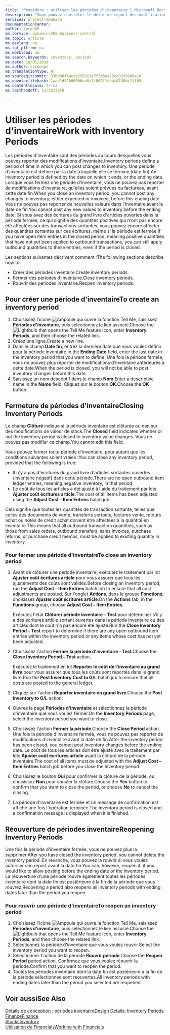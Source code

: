 ```yaml
---
title: "Procédure : utiliser les périodes d'inventaire | Microsoft Docs"
description: "Vous pouvez contrôler le délai de report des modifications de l'inventaire en définissant des périodes d'inventaire."
services: project-madeira
documentationcenter: 
author: SorenGP
ms.service: dynamics365-business-central
ms.topic: article
ms.devlang: na
ms.tgt_pltfrm: na
ms.workload: na
ms.search.keywords: inventory, periods
ms.date: 10/01/2018
ms.author: sgroespe
ms.translationtype: HT
ms.sourcegitcommit: 33b900f1ac9e295921e7f3d6ea72cc93939d8a1b
ms.openlocfilehash: 1aae1d32b86000ea8a5f867f1ee4c07d8bc1ff09
ms.contentlocale: fr-ca
ms.lasthandoff: 11/26/2018

---
```

# <a name="work-with-inventory-periods"></a><span data-ttu-id="65393-103">Utiliser les périodes d'inventaire</span><span class="sxs-lookup"><span data-stu-id="65393-103">Work with Inventory Periods</span></span>
<span data-ttu-id="65393-104">Les périodes d'inventaire sont des périodes au cours desquelles vous pouvez reporter des modifications d'inventaire.</span><span class="sxs-lookup"><span data-stu-id="65393-104">Inventory periods define a period of time in which you can post changes to inventory.</span></span> <span data-ttu-id="65393-105">Une période d'inventaire est définie par la date à laquelle elle se termine (date fin).</span><span class="sxs-lookup"><span data-stu-id="65393-105">An inventory period is defined by the date on which it ends, or the ending date.</span></span> <span data-ttu-id="65393-106">Lorsque vous fermez une période d'inventaire, vous ne pouvez pas reporter de modifications d'inventaire, qu'elles soient prévues ou facturées, avant cette date fin.</span><span class="sxs-lookup"><span data-stu-id="65393-106">When you close an inventory period, you cannot post any changes to inventory, either expected or invoiced, before this ending date.</span></span> <span data-ttu-id="65393-107">Vous ne pouvez pas reporter de nouvelles valeurs dans l'inventaire avant la date de fin.</span><span class="sxs-lookup"><span data-stu-id="65393-107">You cannot post any new values to inventory before the ending date.</span></span> <span data-ttu-id="65393-108">Si vous avez des écritures du grand livre d'articles ouvertes dans la période fermée, ce qui signifie des quantités positives qui n'ont pas encore été affectées sur des transactions sortantes, vous pouvez encore affecter des quantités sortantes sur ces écritures, même si la période est fermée.</span><span class="sxs-lookup"><span data-stu-id="65393-108">If you have open item entries in the closed period, meaning positive quantities that have not yet been applied to outbound transactions, you can still apply outbound quantities to these entries, even if the period is closed.</span></span>  

<span data-ttu-id="65393-109">Les sections suivantes décrivent comment :</span><span class="sxs-lookup"><span data-stu-id="65393-109">The following sections describe how to:</span></span>  

* <span data-ttu-id="65393-110">Créer des périodes inventaire.</span><span class="sxs-lookup"><span data-stu-id="65393-110">Create inventory periods.</span></span>  
* <span data-ttu-id="65393-111">Fermer des périodes d'inventaire.</span><span class="sxs-lookup"><span data-stu-id="65393-111">Close inventory periods.</span></span>  
* <span data-ttu-id="65393-112">Rouvrir des périodes inventaire.</span><span class="sxs-lookup"><span data-stu-id="65393-112">Reopen inventory periods.</span></span>  

## <a name="to-create-an-inventory-period"></a><span data-ttu-id="65393-113">Pour créer une période d'inventaire</span><span class="sxs-lookup"><span data-stu-id="65393-113">To create an inventory period</span></span>  
1. <span data-ttu-id="65393-114">Choisissez l'icône ![Ampoule qui ouvre la fonction Tell Me](media/ui-search/search_small.png "Dites-moi ce que vous voulez faire"), saisissez **Périodes d'inventaire**, puis sélectionnez le lien associé.</span><span class="sxs-lookup"><span data-stu-id="65393-114">Choose the ![Lightbulb that opens the Tell Me feature](media/ui-search/search_small.png "Tell me what you want to do") icon, enter **Inventory Periods**, and then choose the related link.</span></span>  
2. <span data-ttu-id="65393-115">Créez une ligne.</span><span class="sxs-lookup"><span data-stu-id="65393-115">Create a new line.</span></span>  
3. <span data-ttu-id="65393-116">Dans le champ **Date fin**, entrez la dernière date que vous voulez définir pour la période inventaire.</span><span class="sxs-lookup"><span data-stu-id="65393-116">In the **Ending Date** field, enter the last date in the inventory period that you want to define.</span></span> <span data-ttu-id="65393-117">Une fois la période fermée, vous ne pouvez plus reporter de modifications d'inventaire antérieures à cette date.</span><span class="sxs-lookup"><span data-stu-id="65393-117">When the period is closed, you will not be able to post inventory changes before this date.</span></span>  
4. <span data-ttu-id="65393-118">Saisissez un nom descriptif dans le champ **Nom**.</span><span class="sxs-lookup"><span data-stu-id="65393-118">Enter a descriptive name in the **Name** field.</span></span> <span data-ttu-id="65393-119">Cliquez sur le bouton **OK**.</span><span class="sxs-lookup"><span data-stu-id="65393-119">Choose the **OK** button.</span></span>  

## <a name="closing-inventory-periods"></a><span data-ttu-id="65393-120">Fermeture de périodes d'inventaire</span><span class="sxs-lookup"><span data-stu-id="65393-120">Closing Inventory Periods</span></span>  
<span data-ttu-id="65393-121">Le champ **Clôturé** indique si la période inventaire est clôturée ou non sur des modifications de valeur de stock.</span><span class="sxs-lookup"><span data-stu-id="65393-121">The **Closed** field indicates whether or not the inventory period is closed to inventory value changes.</span></span> <span data-ttu-id="65393-122">Vous ne pouvez pas modifier ce champ.</span><span class="sxs-lookup"><span data-stu-id="65393-122">You cannot edit this field.</span></span>  

<span data-ttu-id="65393-123">Vous pouvez fermer toute période d'inventaire, pour autant que les conditions suivantes soient vraies :</span><span class="sxs-lookup"><span data-stu-id="65393-123">You can close any inventory period, provided that the following is true:</span></span>  

* <span data-ttu-id="65393-124">Il n'y a pas d'écritures du grand livre d'articles sortantes ouvertes (inventaire négatif) dans cette période.</span><span class="sxs-lookup"><span data-stu-id="65393-124">There are no open outbound item ledger entries, meaning negative inventory, in that period.</span></span>  
* <span data-ttu-id="65393-125">Le coût de tous les articles a été ajusté à l'aide du traitement par lots **Ajuster coût écritures article**.</span><span class="sxs-lookup"><span data-stu-id="65393-125">The cost of all items has been adjusted using the **Adjust Cost – Item Entries** batch job.</span></span>  

<span data-ttu-id="65393-126">Cela signifie que toutes les quantités de transaction sortante, telles que celles des documents de vente, transferts sortants, factures vente, retours achat ou notes de crédit achat doivent être affectées à la quantité en inventaire.</span><span class="sxs-lookup"><span data-stu-id="65393-126">This means that all outbound transaction quantities, such as those from sales orders, outbound transfers, sales invoices, purchase returns, or purchase credit memos, must be applied to existing quantity in inventory.</span></span>  

### <a name="to-close-an-inventory-period"></a><span data-ttu-id="65393-127">Pour fermer une période d'inventaire</span><span class="sxs-lookup"><span data-stu-id="65393-127">To close an inventory period</span></span>  
1. <span data-ttu-id="65393-128">Avant de clôturer une période inventaire, exécutez le traitement par lot **Ajuster coût écritures article** pour vous assurer que tous les ajustements des coûts sont validés.</span><span class="sxs-lookup"><span data-stu-id="65393-128">Before closing an inventory period, run the **Adjust Cost – Item Entries** batch job to ensure that all cost adjustments are posted.</span></span> <span data-ttu-id="65393-129">Sur l'onglet **Actions**, dans le groupe **Fonctions**, choisissez **Ajuster coût écritures article**.</span><span class="sxs-lookup"><span data-stu-id="65393-129">On the **Actions** tab, in the **Functions** group, choose **Adjust Cost – Item Entries**.</span></span>  

     <span data-ttu-id="65393-130">Exécutez l'état **Clôturer période inventaire – Test** pour déterminer s'il y a des écritures article sortant ouvertes dans la période inventaire ou des articles dont le coût n'a pas encore été ajusté.</span><span class="sxs-lookup"><span data-stu-id="65393-130">Run the **Close Inventory Period – Test** report to determine if there are any open outbound item entries within the inventory period or any items whose cost has not yet been adjusted.</span></span>  
2. <span data-ttu-id="65393-131">Choisissez l'action **Fermer la période d'inventaire - Test**.</span><span class="sxs-lookup"><span data-stu-id="65393-131">Choose the **Close Inventory Period – Test** action.</span></span>  

     <span data-ttu-id="65393-132">Exécutez le traitement en lot **Reporter le coût de l'inventaire au grand livre** pour vous assurer que tous les coûts sont reportés dans le grand livre.</span><span class="sxs-lookup"><span data-stu-id="65393-132">Run the **Post Inventory Cost to G/L** batch job to ensure that all costs are posted to the general ledger.</span></span>  
3. <span data-ttu-id="65393-133">Cliquez sur l'action **Reporter inventaire en grand livre**.</span><span class="sxs-lookup"><span data-stu-id="65393-133">Choose the **Post Inventory to G/L** action.</span></span>  
4. <span data-ttu-id="65393-134">Ouvrez la page **Périodes d'inventaire** et sélectionnez la période d'inventaire que vous voulez fermer.</span><span class="sxs-lookup"><span data-stu-id="65393-134">On the **Inventory Periods** page, select the inventory period you want to close.</span></span>  
5. <span data-ttu-id="65393-135">Choisissez l'action **Fermer la période**.</span><span class="sxs-lookup"><span data-stu-id="65393-135">Choose the **Close Period** action.</span></span> <span data-ttu-id="65393-136">Une fois la période d'inventaire fermée, vous ne pouvez pas reporter de modifications d'inventaire avant la date de fin.</span><span class="sxs-lookup"><span data-stu-id="65393-136">After the inventory period has been closed, you cannot post inventory changes before the ending date.</span></span> <span data-ttu-id="65393-137">Le coût de tous les articles doit être ajusté avec le traitement par lots **Ajuster coût écritures article** avant la clôture de la période inventaire.</span><span class="sxs-lookup"><span data-stu-id="65393-137">The cost of all items must be adjusted with the **Adjust Cost – Item Entries** batch job before you close the inventory period.</span></span>  
6. <span data-ttu-id="65393-138">Choisissez le bouton **Oui** pour confirmer la clôture de la période, ou choisissez **Non** pour annuler la clôture.</span><span class="sxs-lookup"><span data-stu-id="65393-138">Choose the **Yes** button to confirm that you want to close the period, or choose **No** to cancel the closing.</span></span>  
7. <span data-ttu-id="65393-139">La période d'inventaire est fermée et un message de confirmation est affiché une fois l'opération terminée.</span><span class="sxs-lookup"><span data-stu-id="65393-139">The inventory period is closed and a confirmation message is displayed when it is finished.</span></span>  

## <a name="reopening-inventory-periods"></a><span data-ttu-id="65393-140">Réouverture de périodes inventaire</span><span class="sxs-lookup"><span data-stu-id="65393-140">Reopening Inventory Periods</span></span>  
<span data-ttu-id="65393-141">Une fois la période d'inventaire fermée, vous ne pouvez plus la supprimer.</span><span class="sxs-lookup"><span data-stu-id="65393-141">After you have closed the inventory period, you cannot delete the inventory period.</span></span> <span data-ttu-id="65393-142">En revanche, vous pouvez la rouvrir si vous voulez autoriser son report avant la date fin.</span><span class="sxs-lookup"><span data-stu-id="65393-142">You can, however, reopen it, if you would like to allow posting before the ending date of the inventory period.</span></span> <span data-ttu-id="65393-143">La réouverture d'une période rouvre également toutes les périodes inventaire dont la date fin est postérieure à la fin de la période que vous rouvrez.</span><span class="sxs-lookup"><span data-stu-id="65393-143">Reopening a period also reopens all inventory periods with ending dates later than the period you reopen.</span></span>  

### <a name="to-reopen-an-inventory-period"></a><span data-ttu-id="65393-144">Pour rouvrir une période d'inventaire</span><span class="sxs-lookup"><span data-stu-id="65393-144">To reopen an inventory period</span></span>  
1. <span data-ttu-id="65393-145">Choisissez l'icône ![Ampoule qui ouvre la fonction Tell Me](media/ui-search/search_small.png "Dites-moi ce que vous voulez faire"), saisissez **Périodes d'inventaire**, puis sélectionnez le lien associé.</span><span class="sxs-lookup"><span data-stu-id="65393-145">Choose the ![Lightbulb that opens the Tell Me feature](media/ui-search/search_small.png "Tell me what you want to do") icon, enter **Inventory Periods**, and then choose the related link.</span></span>  
2. <span data-ttu-id="65393-146">Sélectionnez la période d'inventaire que vous voulez rouvrir.</span><span class="sxs-lookup"><span data-stu-id="65393-146">Select the inventory period you want to reopen.</span></span>  
3. <span data-ttu-id="65393-147">Sélectionnez l'action de la période **Rouvrir période**.</span><span class="sxs-lookup"><span data-stu-id="65393-147">Choose the **Reopen Period** period action.</span></span> <span data-ttu-id="65393-148">Confirmez que vous voulez réouvrir la période.</span><span class="sxs-lookup"><span data-stu-id="65393-148">Confirm that you want to reopen the period.</span></span>  
4. <span data-ttu-id="65393-149">Toutes les périodes inventaire dont la date fin est postérieure à la fin de la période sélectionnée sont réouvertes.</span><span class="sxs-lookup"><span data-stu-id="65393-149">All inventory periods with ending dates later than the period you selected are reopened.</span></span>  

## <a name="see-also"></a><span data-ttu-id="65393-150">Voir aussi</span><span class="sxs-lookup"><span data-stu-id="65393-150">See Also</span></span>  
[<span data-ttu-id="65393-151">Détails de conception : périodes inventaire</span><span class="sxs-lookup"><span data-stu-id="65393-151">Design Details: Inventory Periods</span></span>](design-details-inventory-periods.md)  
[<span data-ttu-id="65393-152">Finance</span><span class="sxs-lookup"><span data-stu-id="65393-152">Finance</span></span>](finance.md)  
[<span data-ttu-id="65393-153">Stocks</span><span class="sxs-lookup"><span data-stu-id="65393-153">Inventory</span></span>](inventory-manage-inventory.md)  
[<span data-ttu-id="65393-154">Utilisation de Financials</span><span class="sxs-lookup"><span data-stu-id="65393-154">Working with Financials</span></span>](ui-work-product.md)

